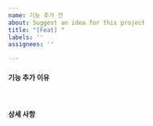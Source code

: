 ```yaml
---
name: 기능 추가 건
about: Suggest an idea for this project
title: "[Feat] "
labels: ''
assignees: ''

---
```


#### 기능 추가 이유

<br>

#### 상세 사항

<br>
